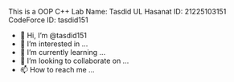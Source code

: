 This is a OOP C++ Lab 
Name: Tasdid UL Hasanat
ID: 21225103151
CodeForce ID: tasdid151
- 👋 Hi, I’m @tasdid151
- 👀 I’m interested in ...
- 🌱 I’m currently learning ...
- 💞️ I’m looking to collaborate on ...
- 📫 How to reach me ...

<!---
tasdid151/tasdid151 is a ✨ special ✨ repository because its `README.md` (this file) appears on your GitHub profile.
You can click the Preview link to take a look at your changes.
--->
